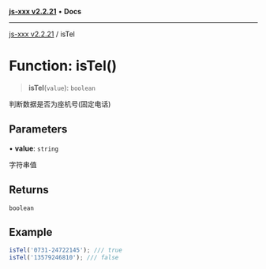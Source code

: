 [**js-xxx v2.2.21**](../README.md) • **Docs**

***

[js-xxx v2.2.21](../README.md) / isTel

# Function: isTel()

> **isTel**(`value`): `boolean`

判断数据是否为座机号(固定电话)

## Parameters

• **value**: `string`

字符串值

## Returns

`boolean`

## Example

```ts
isTel('0731-24722145'); /// true
isTel('13579246810'); /// false
```
